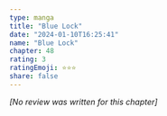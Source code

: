 ```yaml
---
type: manga
title: "Blue Lock"
date: "2024-01-10T16:25:41"
name: "Blue Lock"
chapter: 48
rating: 3
ratingEmoji: ⭐️⭐️⭐️
share: false
---
```


*[No review was written for this chapter]*
